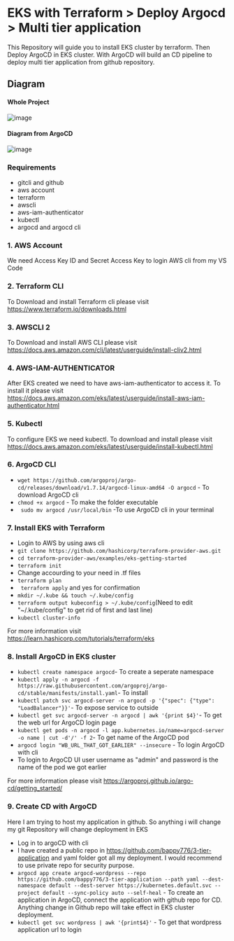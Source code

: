 # EKS with Terraform > Deploy Argocd > Multi tier application

This Repository will guide you to install EKS cluster by terraform. Then Deploy ArgoCD in EKS cluster. With ArgoCD will build an CD pipeline to deploy multi tier application from github repository. 

## Diagram
#### Whole Project
![image](https://user-images.githubusercontent.com/10797214/112086481-6a763900-8be0-11eb-9448-c64c5d0412e7.png)

#### Diagram from ArgoCD
![image](https://user-images.githubusercontent.com/10797214/112086648-b628e280-8be0-11eb-893b-33f656ed6eb4.png)

### Requirements
- gitcli and github
- aws account
- terraform
- awscli
- aws-iam-authenticator
- kubectl
- argocd and argocd cli

### 1. AWS Account
We need Access Key ID and Secret Access Key to login AWS cli from my VS Code

### 2. Terraform CLI
To Download and install Terraform cli please visit https://www.terraform.io/downloads.html

### 3. AWSCLI 2
To Download and install AWS CLI please visit https://docs.aws.amazon.com/cli/latest/userguide/install-cliv2.html

### 4. AWS-IAM-AUTHENTICATOR
After EKS created we need to have aws-iam-authenticator to access it. To install it please visit https://docs.aws.amazon.com/eks/latest/userguide/install-aws-iam-authenticator.html

### 5. Kubectl
To configure EKS we need kubectl. To download and install please visit https://docs.aws.amazon.com/eks/latest/userguide/install-kubectl.html

### 6. ArgoCD CLI 
- ``` wget https://github.com/argoproj/argo-cd/releases/download/v1.7.14/argocd-linux-amd64 -O argocd ``` - To download ArgoCD cli
- ``` chmod +x argocd ``` - To make the folder executable 
- ``` sudo mv argocd /usr/local/bin``` -To use ArgoCD cli in your terminal

### 7. Install EKS with Terraform 
- Login to AWS by using aws cli 
- ``` git clone https://github.com/hashicorp/terraform-provider-aws.git ```
- ``` cd terraform-provider-aws/examples/eks-getting-started ```
- ``` terraform init ```
- Change accourding to your need in .tf files
- ``` terraform plan ```
- ``` terraform apply``` and yes for confirmation
- ``` mkdir ~/.kube && touch ~/.kube/config ```
- ``` terraform output kubeconfig > ~/.kube/config ```(Need to edit "~/.kube/config" to get rid of first and last line)
- ``` kubectl cluster-info ```

For more information visit https://learn.hashicorp.com/tutorials/terraform/eks

### 8. Install ArgoCD in EKS cluster

- ``` kubectl create namespace argocd ```- To create a seperate namespace 
- ``` kubectl apply -n argocd -f https://raw.githubusercontent.com/argoproj/argo-cd/stable/manifests/install.yaml ```- To install 
- ``` kubectl patch svc argocd-server -n argocd -p '{"spec": {"type": "LoadBalancer"}}' ```- To expose service to outside
- ``` kubectl get svc argocd-server -n argocd | awk '{print $4}' ```- To get the web url for ArgoCD login page
- ``` kubectl get pods -n argocd -l app.kubernetes.io/name=argocd-server -o name | cut -d'/' -f 2 ```- To get name of the ArgoCD pod
- ``` argocd login "WB_URL_THAT_GOT_EARLIER" --insecure ``` - To login ArgoCD with cli
- To login to ArgoCD UI user username as "admin" and password is the name of the pod we got earlier

For more information please visit https://argoproj.github.io/argo-cd/getting_started/

### 9. Create CD with ArgoCD 
Here I am trying to host my application in github. So anything i will change my git Repository will change deployment in EKS
- Log in to argoCD with cli
- I have created a public repo in https://github.com/bappy776/3-tier-application and yaml folder got all my deployment. I would recommend to use private repo for security purpose.
- ``` argocd app create argocd-wordpress --repo https://github.com/bappy776/3-tier-application --path yaml --dest-namespace default --dest-server https://kubernetes.default.svc --project default --sync-policy auto --self-heal ``` - To create an application in ArgoCD, connect the application with github repo for CD. Anything change in Github repo will take effect in EKS cluster deployment.
-  ``` kubectl get svc wordpress | awk '{print$4}' ``` - To get that wordpress application url to login

